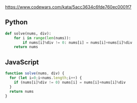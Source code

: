 https://www.codewars.com/kata/5acc3634c6fde760ec0001f7

## Python
```python
def solve(nums, div):
    for i in range(len(nums)):
        if nums[i]%div != 0: nums[i] = nums[i]+nums[i]%div
    return nums
```

## JavaScript
```js
function solve(nums, div) {
  for (let i=0;i<nums.length;i++) {
    if (nums[i]%div != 0) nums[i] = nums[i]+nums[i]%div
  }
  return nums
}
```